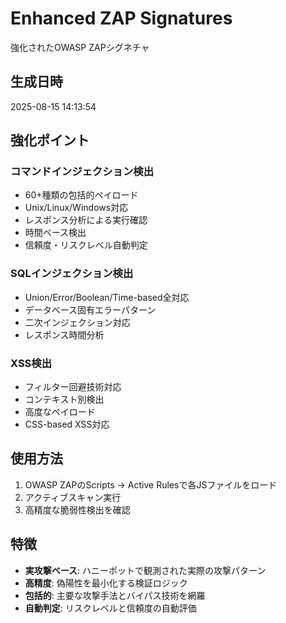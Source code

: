 # Enhanced ZAP Signatures

強化されたOWASP ZAPシグネチャ

## 生成日時
2025-08-15 14:13:54

## 強化ポイント

### コマンドインジェクション検出
- 60+種類の包括的ペイロード
- Unix/Linux/Windows対応
- レスポンス分析による実行確認
- 時間ベース検出
- 信頼度・リスクレベル自動判定

### SQLインジェクション検出  
- Union/Error/Boolean/Time-based全対応
- データベース固有エラーパターン
- 二次インジェクション対応
- レスポンス時間分析

### XSS検出
- フィルター回避技術対応
- コンテキスト別検出
- 高度なペイロード
- CSS-based XSS対応

## 使用方法

1. OWASP ZAPのScripts → Active Rulesで各JSファイルをロード
2. アクティブスキャン実行
3. 高精度な脆弱性検出を確認

## 特徴

- **実攻撃ベース**: ハニーポットで観測された実際の攻撃パターン
- **高精度**: 偽陽性を最小化する検証ロジック  
- **包括的**: 主要な攻撃手法とバイパス技術を網羅
- **自動判定**: リスクレベルと信頼度の自動評価
